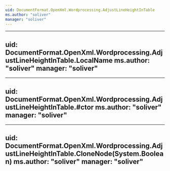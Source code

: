 ```yaml
---
uid: DocumentFormat.OpenXml.Wordprocessing.AdjustLineHeightInTable
ms.author: "soliver"
manager: "soliver"
---
```


---
uid: DocumentFormat.OpenXml.Wordprocessing.AdjustLineHeightInTable.LocalName
ms.author: "soliver"
manager: "soliver"
---

---
uid: DocumentFormat.OpenXml.Wordprocessing.AdjustLineHeightInTable.#ctor
ms.author: "soliver"
manager: "soliver"
---

---
uid: DocumentFormat.OpenXml.Wordprocessing.AdjustLineHeightInTable.CloneNode(System.Boolean)
ms.author: "soliver"
manager: "soliver"
---
